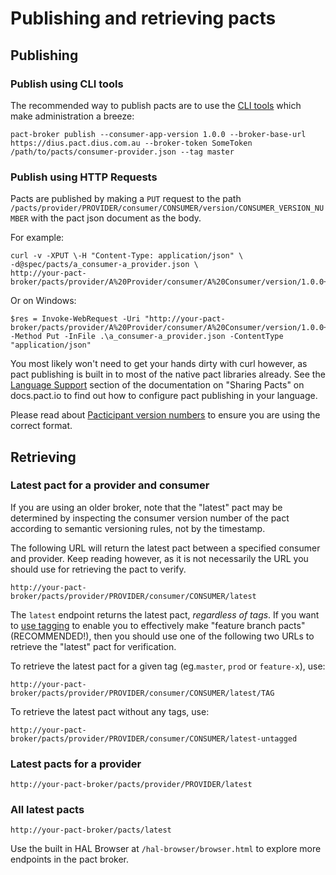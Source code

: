 # Publishing and retrieving pacts

## Publishing

### Publish using CLI tools

The recommended way to publish pacts are to use the [CLI tools](https://github.com/pact-foundation/pact-ruby-standalone/releases) which make administration a breeze:

```text
pact-broker publish --consumer-app-version 1.0.0 --broker-base-url https://dius.pact.dius.com.au --broker-token SomeToken /path/to/pacts/consumer-provider.json --tag master
```

### Publish using HTTP Requests

Pacts are published by making a `PUT` request to the path `/pacts/provider/PROVIDER/consumer/CONSUMER/version/CONSUMER_VERSION_NUMBER` with the pact json document as the body.

For example:

```text
curl -v -XPUT \-H "Content-Type: application/json" \
-d@spec/pacts/a_consumer-a_provider.json \
http://your-pact-broker/pacts/provider/A%20Provider/consumer/A%20Consumer/version/1.0.0+4jvh387gj3
```

Or on Windows:

```text
$res = Invoke-WebRequest -Uri "http://your-pact-broker/pacts/provider/A%20Provider/consumer/A%20Consumer/version/1.0.0+4jvh387gj3" -Method Put -InFile .\a_consumer-a_provider.json -ContentType "application/json"
```

You most likely won't need to get your hands dirty with curl however, as pact publishing is built in to most of the native pact libraries already. See the [Language Support](https://docs.pact.io/getting_started/sharing_pacts#language-support) section of the documentation on "Sharing Pacts" on docs.pact.io to find out how to configure pact publishing in your language.

Please read about [Pacticipant version numbers](pacticipant_version_numbers.md) to ensure you are using the correct format.

## Retrieving

### Latest pact for a provider and consumer

If you are using an older broker, note that the "latest" pact may be determined by inspecting the consumer version number of the pact according to semantic versioning rules, not by the timestamp.

The following URL will return the latest pact between a specified consumer and provider. Keep reading however, as it is not necessarily the URL you should use for retrieving the pact to verify.

```text
http://your-pact-broker/pacts/provider/PROVIDER/consumer/CONSUMER/latest
```

The `latest` endpoint returns the latest pact, _regardless of tags_. If you want to [use tagging](advanced_topics/using_tags/) to enable you to effectively make "feature branch pacts" \(RECOMMENDED!\), then you should use one of the following two URLs to retrieve the "latest" pact for verification.

To retrieve the latest pact for a given tag \(eg.`master`, `prod` or `feature-x`\), use:

```text
http://your-pact-broker/pacts/provider/PROVIDER/consumer/CONSUMER/latest/TAG
```

To retrieve the latest pact without any tags, use:

```text
http://your-pact-broker/pacts/provider/PROVIDER/consumer/CONSUMER/latest-untagged
```

### Latest pacts for a provider

```text
http://your-pact-broker/pacts/provider/PROVIDER/latest
```

### All latest pacts

```text
http://your-pact-broker/pacts/latest
```

Use the built in HAL Browser at `/hal-browser/browser.html` to explore more endpoints in the pact broker.

